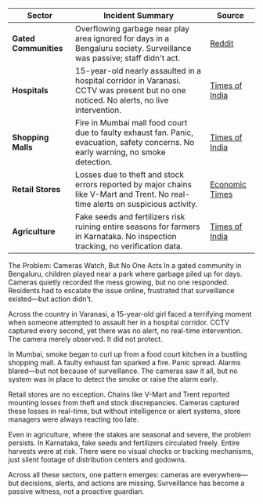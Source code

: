 | **Sector**            | **Incident Summary**                                                                                                                   | **Source**                                                                                                                                                             |
| --------------------- | -------------------------------------------------------------------------------------------------------------------------------------- | ---------------------------------------------------------------------------------------------------------------------------------------------------------------------- |
| **Gated Communities** | Overflowing garbage near play area ignored for days in a Bengaluru society. Surveillance was passive; staff didn't act.                | [Reddit](https://www.reddit.com/r/bangalore/comments/yq6aeu/bbmp_officials_fining_the_people_who_throw/)                                                               |
| **Hospitals**         | 15-year-old nearly assaulted in a hospital corridor in Varanasi. CCTV was present but no one noticed. No alerts, no live intervention. | [Times of India](https://timesofindia.indiatimes.com/city/varanasi/fir-against-ssl-hosp-nursing-assistant-for-sexual-assault-attempt-on-min/articleshow/121555847.cms) |
| **Shopping Malls**    | Fire in Mumbai mall food court due to faulty exhaust fan. Panic, evacuation, safety concerns. No early warning, no smoke detection.    | [Times of India](https://timesofindia.indiatimes.com/city/mumbai/blaze-at-mall-in-kurla-raises-safety-concerns/articleshow/119991289.cms)                              |
| **Retail Stores**     | Losses due to theft and stock errors reported by major chains like V-Mart and Trent. No real-time alerts on suspicious activity.       | [Economic Times](https://m.economictimes.com/industry/services/retail/stop-thief-retail-in-a-spot-as-customers-go-big-on-stocktaking/articleshow/111006169.cms)        |
| **Agriculture**       | Fake seeds and fertilizers risk ruining entire seasons for farmers in Karnataka. No inspection tracking, no verification data.         | [Times of India](https://timesofindia.indiatimes.com/city/hubballi/farmers-urged-to-stay-vigilant-against-spurious-seeds-fertilisers/articleshow/121552902.cms)        |


The Problem: Cameras Watch, But No One Acts
In a gated community in Bengaluru, children played near a park where garbage piled up for days. Cameras quietly recorded the mess growing, but no one responded. Residents had to escalate the issue online, frustrated that surveillance existed—but action didn’t.

Across the country in Varanasi, a 15-year-old girl faced a terrifying moment when someone attempted to assault her in a hospital corridor. CCTV captured every second, yet there was no alert, no real-time intervention. The camera merely observed. It did not protect.

In Mumbai, smoke began to curl up from a food court kitchen in a bustling shopping mall. A faulty exhaust fan sparked a fire. Panic spread. Alarms blared—but not because of surveillance. The cameras saw it all, but no system was in place to detect the smoke or raise the alarm early.

Retail stores are no exception. Chains like V-Mart and Trent reported mounting losses from theft and stock discrepancies. Cameras captured these losses in real-time, but without intelligence or alert systems, store managers were always reacting too late.

Even in agriculture, where the stakes are seasonal and severe, the problem persists. In Karnataka, fake seeds and fertilizers circulated freely. Entire harvests were at risk. There were no visual checks or tracking mechanisms, just silent footage of distribution centers and godowns.

Across all these sectors, one pattern emerges: cameras are everywhere—but decisions, alerts, and actions are missing. Surveillance has become a passive witness, not a proactive guardian.

